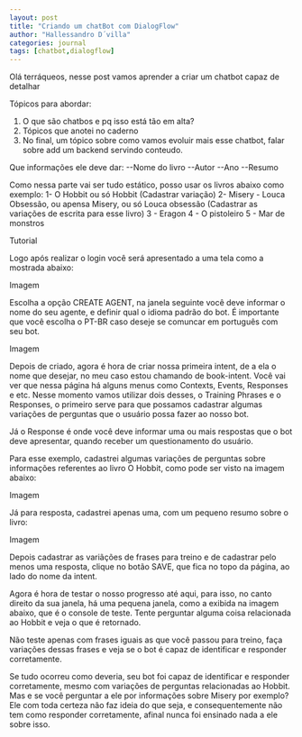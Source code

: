 ```yaml
---
layout: post
title: "Criando um chatBot com DialogFlow"
author: "Hallessandro D´villa"
categories: journal
tags: [chatbot,dialogflow]
---
```


Olá terráqueos, nesse post vamos aprender a criar um chatbot capaz de detalhar 


Tópicos para abordar: 

1. O que são chatbos e pq isso está tão em alta?
2. Tópicos que anotei no caderno
3. No final, um tópico sobre como vamos evoluir mais esse chatbot, falar sobre add um backend servindo conteudo. 

Que informações ele deve dar:
--Nome do livro
--Autor
--Ano
--Resumo

Como nessa parte vai ser tudo estático, posso usar os livros abaixo como exemplo:
1- O Hobbit ou só Hobbit (Cadastrar variação)
2- Misery - Louca Obsessão, ou apensa Misery, ou só Louca obsessão (Cadastrar as variações de escrita para esse livro)
3 - Eragon
4 - O pistoleiro 
5 - Mar de monstros 


Tutorial 


Logo após realizar o login você será apresentado a uma tela como a mostrada abaixo:

Imagem

Escolha a opção CREATE AGENT, na janela seguinte você deve informar o nome do seu agente, e definir qual o idioma padrão do bot. É importante que você escolha o PT-BR caso deseje se comuncar em português com seu bot. 

Imagem

Depois de criado, agora é hora de criar nossa primeira intent, de a ela o nome que desejar, no meu caso estou chamando de book-intent. Você vai ver que nessa página há alguns menus como Contexts, Events, Responses e etc. Nesse momento vamos utilizar dois desses, o Training Phrases e o Responses, o primeiro serve para que possamos cadastrar algumas variações de perguntas que o usuário possa fazer ao nosso bot.

Já o Response é onde você deve informar uma ou mais respostas que o bot deve apresentar, quando receber um questionamento do usuário. 

Para esse exemplo, cadastrei algumas variações de perguntas sobre informações referentes ao livro O Hobbit, como pode ser visto na imagem abaixo: 

Imagem

Já para resposta, cadastrei apenas uma, com um pequeno resumo sobre o livro: 

Imagem

Depois cadastrar as variãções de frases para treino e de cadastrar pelo menos uma resposta, clique no botão SAVE, que fica no topo da página, ao lado do nome da intent. 

Agora é hora de testar o nosso progresso até aqui, para isso, no canto direito da sua janela, há uma pequena janela, como a exibida na imagem abaixo, que é o console de teste. Tente perguntar alguma coisa relacionada ao Hobbit e veja o que é retornado. 

Não teste apenas com frases iguais as que você passou para treino, faça variações dessas frases e veja se o bot é capaz de identificar e responder corretamente.

Se tudo ocorreu como deveria, seu bot foi capaz de identificar e responder corretamente, mesmo com variações de perguntas relacionadas ao Hobbit. Mas e se você perguntar a ele por informações sobre Misery por exemplo? Ele com toda certeza não faz ideia do que seja, e consequentemente não tem como responder corretamente, afinal nunca foi ensinado nada a ele sobre isso. 

